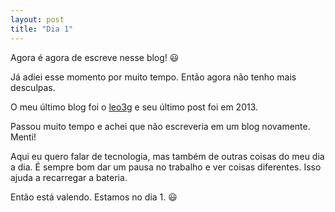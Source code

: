 ```yaml
---
layout: post
title: "Dia 1"
---
```


Agora é agora de escreve nesse blog! 😃

Já adiei esse momento por muito tempo. Então agora não tenho mais desculpas.

O meu último blog foi o [leo3g](http://leo3g.blogspot.com/) e seu último post foi em 2013.

Passou muito tempo e achei que não escreveria em um blog novamente. Menti!

Aqui eu quero falar de tecnologia, mas também de outras coisas do meu dia a dia. É sempre bom dar um pausa no trabalho e ver coisas diferentes. Isso ajuda a recarregar a bateria.

Então está valendo. Estamos no dia 1. 😃
